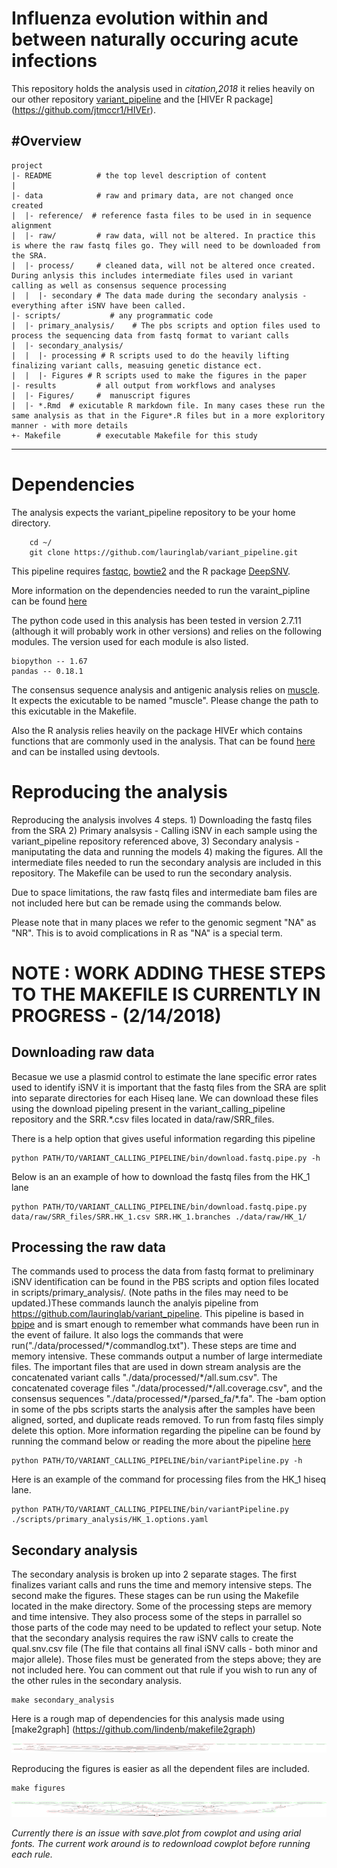# Influenza evolution within and between naturally occuring acute infections
This repository holds the analysis used in *citation,2018* it relies heavily on our other repository [variant_pipeline](https://github.com/lauringlab/variant_pipeline) and the [HIVEr R package] (https://github.com/jtmccr1/HIVEr).

#Overview
--------

    project
    |- README          # the top level description of content
    |
    |- data            # raw and primary data, are not changed once created
    |  |- reference/  # reference fasta files to be used in in sequence alignment
    |  |- raw/         # raw data, will not be altered. In practice this is where the raw fastq files go. They will need to be downloaded from the SRA. 
    |  |- process/     # cleaned data, will not be altered once created. During anlysis this includes intermediate files used in variant calling as well as consensus sequence processing
    |  |  |- secondary # The data made during the secondary analysis - everything after iSNV have been called.
    |- scripts/           # any programmatic code
    |  |- primary_analysis/    # The pbs scripts and option files used to process the sequencing data from fastq format to variant calls
    |  |- secondary_analysis/ 
    |  |  |- processing # R scripts used to do the heavily lifting finalizing variant calls, measuing genetic distance ect.
    |  |  |- Figures # R scripts used to make the figures in the paper
    |- results         # all output from workflows and analyses
    |  |- Figures/     #  manuscript figures
    |  |- *.Rmd  # exicutable R markdown file. In many cases these run the same analysis as that in the Figure*.R files but in a more exploritory manner - with more details 
    +- Makefile        # executable Makefile for this study
    
  --------
# Dependencies    
The analysis expects the variant_pipeline repository to be your home directory. 
```
    cd ~/
    git clone https://github.com/lauringlab/variant_pipeline.git
```
This pipeline requires [fastqc](http://www.bioinformatics.babraham.ac.uk/projects/fastqc/), [bowtie2](http://bowtie-bio.sourceforge.net/bowtie2/index.shtml) and the R package [DeepSNV](https://www.bioconductor.org/packages/release/bioc/html/deepSNV.html).

More information on the dependencies needed to run the varaint\_pipline can be found [here](https://github.com/lauringlab/variant_pipeline)

The python code used in this analysis has been tested in version 2.7.11 (although it will probably work in other versions) and relies on the following modules. The version used for each module is also listed.

```
biopython -- 1.67
pandas -- 0.18.1
```


The consensus sequence analysis and antigenic analysis relies on [muscle](http://www.drive5.com/muscle/downloads.htm). It expects the exicutable to be named "muscle". Please change the path to this exicutable in the Makefile.

Also the R analysis relies heavily on the package HIVEr which contains functions that are commonly used in the analysis. That can be found [here](https://github.com/jtmccr1/HIVEr) and can be installed using devtools. 

# Reproducing the analysis

Reproducing the analysis involves 4 steps. 1) Downloading the fastq files from the SRA 2) Primary analsysis - Calling iSNV in each sample using the variant_pipeline repository referenced above, 3) Secondary analysis - maniputating the data and running the models 4) making the figures. All the intermediate files needed to run the secondary analysis are included in this repository. The Makefile can be used to run the secondary analysis. 

Due to space limitations, the raw fastq files and intermediate bam files are not included here but can be remade using the commands below.

Please note that in many places we refer to the genomic segment "NA" as "NR". This is to avoid complications in R as "NA" is a special term. 


# NOTE : WORK ADDING THESE STEPS TO THE MAKEFILE IS CURRENTLY IN PROGRESS - (2/14/2018)

## Downloading raw data

Becasue we use a plasmid control to estimate the lane specific error rates used to identify iSNV it is important that the fastq files from the SRA are split into separate directories for each Hiseq lane. We can download these files using the download pipeling present in the variant_calling_pipeline repository and the SRR.*.csv files located in data/raw/SRR_files. 

There is a help option that gives useful information regarding this pipeline
```
python PATH/TO/VARIANT_CALLING_PIPELINE/bin/download.fastq.pipe.py -h
```


Below is an an example of how to download the fastq files from the HK_1 lane

```
python PATH/TO/VARIANT_CALLING_PIPELINE/bin/download.fastq.pipe.py data/raw/SRR_files/SRR.HK_1.csv SRR.HK_1.branches ./data/raw/HK_1/
```



## Processing the raw data

The commands used to process the data from fastq format to preliminary iSNV identification can be found in the PBS scripts and option files located in scripts/primary_analysis/. (Note paths in the files may need to be updated.)These commands launch the analyis pipeline from https://github.com/lauringlab/variant_pipeline. This pipeline is based in [bpipe](http://bpipe-test-documentation.readthedocs.io/en/latest/) and is smart enough to remember what commands have been run in the event of failure. It also logs the commands that were run("./data/processed/\*/commandlog.txt"). These steps are time and memory intensive. These commands output a number of large intermediate files. The important files that are used in down stream analysis are the concatenated variant calls "./data/processed/\*/all.sum.csv". The concatenated coverage files "./data/processed/\*/all.coverage.csv", and the consensus sequences "./data/processed/\*/parsed_fa/\*.fa". The -bam option in some of the pbs scripts starts the analysis after the samples have been aligned, sorted, and duplicate reads removed. To run from fastq files simply delete this option. More information regarding the pipeline can be found by running the command below or reading the more about the pipeline [here](https://github.com/lauringlab/variant_pipeline)


```
python PATH/TO/VARIANT_CALLING_PIPELINE/bin/variantPipeline.py -h
```

Here is an example of the command for processing files from the HK_1 hiseq lane.

```
python PATH/TO/VARIANT_CALLING_PIPELINE/bin/variantPipeline.py ./scripts/primary_analysis/HK_1.options.yaml 
```




## Secondary analysis

The secondary analysis is broken up into 2 separate stages. The first finalizes variant calls and runs the time and memory intensive steps. The second make the figures. These stages can be run using the Makefile located in the make directory. Some of the processing steps are memory and time intensive. They also process some of the steps in parrallel so those parts of the code may need to be updated to reflect your setup. Note that the secondary analysis requires the raw iSNV calls to create the qual.snv.csv file (The file that contains all final iSNV calls - both minor and major allele). Those files must be generated from the steps above; they are not included here. You can comment out that rule if you wish to run any of the other rules in the secondary analysis.


```
make secondary_analysis
```

Here is a rough map of dependencies for this analysis made using [make2graph] (https://github.com/lindenb/makefile2graph)

![alt text](./secondary.png)

Reproducing the figures is easier as all the dependent files are included.

```
make figures
```

![alt text](./figures.png)


_Currently there is an issue with save.plot from cowplot and using arial fonts. The current work around is to redownload cowplot before running each rule._
